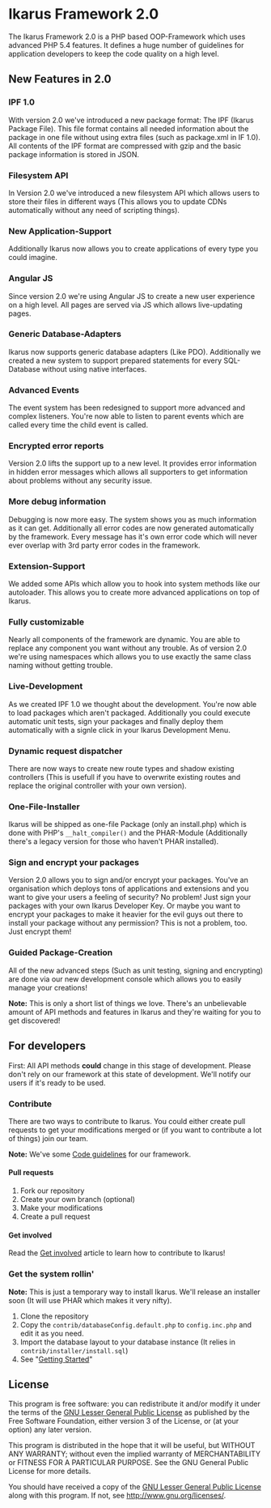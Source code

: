 # Ikarus Framework 2.0
The Ikarus Framework 2.0 is a PHP based OOP-Framework which uses advanced PHP 5.4 features. It defines a huge number of guidelines for application developers to keep the code quality on a high level.

## New Features in 2.0
### IPF 1.0
With version 2.0 we've introduced a new package format: The IPF (Ikarus Package File). This file format contains all needed information about the package in one file without using extra files (such as package.xml in IF 1.0). All contents of the IPF format are compressed with gzip and the basic package information is stored in JSON.

### Filesystem API
In Version 2.0 we've introduced a new filesystem API which allows users to store their files in different ways (This allows you to update CDNs automatically without any need of scripting things).

### New Application-Support
Additionally Ikarus now allows you to create applications of every type you could imagine.

### Angular JS
Since version 2.0 we're using Angular JS to create a new user experience on a high level. All pages are served via JS which allows live-updating pages.

### Generic Database-Adapters
Ikarus now supports generic database adapters (Like PDO). Additionally we created a new system to support prepared statements for every SQL-Database without using native interfaces.

### Advanced Events
The event system has been redesigned to support more advanced and complex listeners. You're now able to listen to parent events which are called every time the child event is called.

### Encrypted error reports
Version 2.0 lifts the support up to a new level. It provides error information in hidden error messages which allows all supporters to get information about problems without any security issue.

### More debug information
Debugging is now more easy. The system shows you as much information as it can get. Additionally all error codes are now generated automatically by the framework. Every message has it's own error code which will never ever overlap with 3rd party error codes in the framework.

### Extension-Support
We added some APIs which allow you to hook into system methods like our autoloader. This allows you to create more advanced applications on top of Ikarus.

### Fully customizable
Nearly all components of the framework are dynamic. You are able to replace any component you want without any trouble. As of version 2.0 we're using namespaces which allows you to use exactly the same class naming without getting trouble.

### Live-Development
As we created IPF 1.0 we thought about the development. You're now able to load packages which aren't packaged. Additionally you could execute automatic unit tests, sign your packages and finally deploy them automatically with a signle click in your Ikarus Development Menu.

### Dynamic request dispatcher
There are now ways to create new route types and shadow existing controllers (This is usefull if you have to overwrite existing routes and replace the original controller with your own version).

### One-File-Installer
Ikarus will be shipped as one-file Package (only an install.php) which is done with PHP's `__halt_compiler()` and the PHAR-Module (Additionally there's a legacy version for those who haven't PHAR installed).

### Sign and encrypt your packages
Version 2.0 allows you to sign and/or encrypt your packages. You've an organisation which deploys tons of applications and extensions and you want to give your users a feeling of security? No problem! Just sign your packages with your own Ikarus Developer Key.
Or maybe you want to encrypt your packages to make it heavier for the evil guys out there to install your package without any permission? This is not a problem, too. Just encrypt them!

### Guided Package-Creation
All of the new advanced steps (Such as unit testing, signing and encrypting) are done via our new development console which allows you to easily manage your creations!

**Note:** This is only a short list of things we love. There's an unbelievable amount of API methods and features in Ikarus and they're waiting for you to get discovered!

## For developers
First: All API methods **could** change in this stage of development. Please don't rely on our framework at this state of development. We'll notify our users if it's ready to be used.

### Contribute
There are two ways to contribute to Ikarus. You could either create pull requests to get your modifications merged or (if you want to contribute a lot of things) join our team.

**Note:** We've some [Code guidelines] for our framework.

#### Pull requests
1. Fork our repository
2. Create your own branch (optional)
3. Make your modifications
4. Create a pull request

#### Get involved
Read the [Get involved] article to learn how to contribute to Ikarus!

### Get the system rollin'
**Note:** This is just a temporary way to install Ikarus. We'll release an installer soon (It will use PHAR which makes it very nifty).

1. Clone the repository
2. Copy the `contrib/databaseConfig.default.php` to `config.inc.php` and edit it as you need.
3. Import the database layout to your database instance (It relies in `contrib/installer/install.sql`)
4. See "[Getting Started]"

## License
This program is free software: you can redistribute it and/or modify
it under the terms of the [GNU Lesser General Public License] as published by
the Free Software Foundation, either version 3 of the License, or
(at your option) any later version.

This program is distributed in the hope that it will be useful,
but WITHOUT ANY WARRANTY; without even the implied warranty of
MERCHANTABILITY or FITNESS FOR A PARTICULAR PURPOSE.  See the
GNU General Public License for more details.

You should have received a copy of the [GNU Lesser General Public License]
along with this program.  If not, see <http://www.gnu.org/licenses/>.

[Code Guidelines]: Project-Ikarus/wiki/Code-guidelines
[Getting Started]: Project-Ikarus/wiki/Getting-started
[Get involved]: Project-Ikarus/wiki/Get-involved
[GNU Lesser General Public License]: http://www.gnu.org/licenses/lgpl.txt